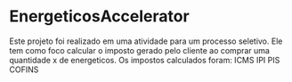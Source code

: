 # EnergeticosAccelerator
Este projeto foi realizado em uma atividade para um processo seletivo.
Ele tem como foco calcular o imposto gerado pelo cliente ao comprar uma quantidade x de energeticos.
Os impostos calculados foram:
ICMS
IPI
PIS
COFINS
